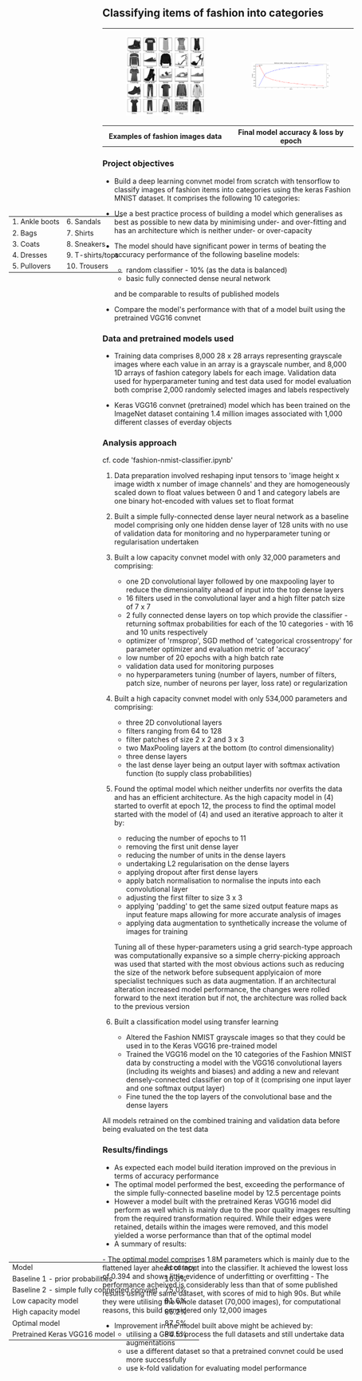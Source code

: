 ## Classifying items of fashion into categories

<table style="width: 100%;">
  <tr>
    <td style="width: 50%; text-align: center;">
      <figure>
        <img src="images/data_examples.png" style="width: 100%; max-width: 100%;">
      </figure>
    </td>
    <td style="width: 50%; text-align: center;">
      <figure>
        <img src="images/final_model1.png" style="width: 100%; max-width: 100%;">
      </figure>
    </td>
  </tr>
  <tr>
    <th style="width: 50%; text-align: center;">Examples of fashion images data</th>
    <th style="width: 50%; text-align: center;">Final model accuracy & loss by epoch</th>
  </tr>
</table>

### Project objectives

- Build a deep learning convnet model from scratch with tensorflow to classify images of fashion items into categories using the keras Fashion MNIST dataset. It comprises the following 10 categories:
  
<div style="position: absolute; left: 40px;">
  <table border="0">
    <tr>
      <td>1. Ankle boots</td>
      <td>6. Sandals</td>
    </tr>
    <tr>
      <td>2. Bags</td>
      <td>7. Shirts</td>
    </tr>
    <tr>
      <td>3. Coats</td>
      <td>8. Sneakers</td>
    </tr>
    <tr>
      <td>4. Dresses</td>
      <td>9. T-shirts/tops</td>
    </tr>
    <tr>
      <td>5. Pullovers</td>
      <td>10. Trousers</td>
    </tr>
  </table>
</div>

- Use a best practice process of building a model which generalises as best as possible to new data by minimising under- and over-fitting and has an architecture which is neither under- or over-capacity
- The model should have significant power in terms of beating the accuracy performance of the following baseline models:
    - random classifier - 10% (as the data is balanced)
    - basic fully connected dense neural network
    
  and be comparable to results of published models
- Compare the model's performance with that of a model built using the pretrained VGG16 convnet

### Data and pretrained models used

- Training data comprises 8,000 28 x 28 arrays representing grayscale images where each value in an array is a grayscale number, and 8,000 1D arrays of fashion category labels for each image. Validation data used for hyperparameter tuning and test data used for model evaluation both comprise 2,000 randomly selected images and labels respectively
  
- Keras VGG16 convnet (pretrained) model which has been trained on the ImageNet dataset containing 1.4 million images associated with 1,000 different classes of everday objects

### Analysis approach
cf. code 'fashion-nmist-classifier.ipynb'

1. Data preparation involved reshaping input tensors to 'image height x image width x number of image channels' and they are homogeneously scaled down to float values between 0 and 1 and category labels are one binary hot-encoded with values set to float format
2. Built a simple fully-connected dense layer neural network as a baseline model comprising only one hidden dense layer of 128 units with no use of validation data for monitoring and no hyperparameter tuning or regularisation undertaken
3. Built a low capacity convnet model with only 32,000 parameters and comprising:
    - one 2D convolutional layer followed by one maxpooling layer to reduce the dimensionality ahead of input into the top dense layers
    - 16 filters used in the convolutional layer and a high filter patch size of 7 x 7
    - 2 fully connected dense layers on top which provide the classifier - returning softmax probabilities for each of the 10 categories - with 16 and 10 units respectively
    - optimizer of 'rmsprop', SGD method of 'categorical crossentropy' for parameter optimizer and evaluation metric of 'accuracy'
    - low number of 20 epochs with a high batch rate
    - validation data used for monitoring purposes
    - no hyperparameters tuning (number of layers, number of filters, patch size, number of neurons per layer, loss rate) or regularization
4. Built a high capacity convnet model with only 534,000 parameters and comprising:
    - three 2D convolutional layers
    - filters ranging from 64 to 128
    - filter patches of size 2 x 2 and 3 x 3
    - two MaxPooling layers at the bottom (to control dimensionality)
    - three dense layers
    - the last dense layer being an output layer with softmax activation function (to supply class probabilities)
5. Found the optimal model which neither underfits nor overfits the data and has an efficient architecture. As the high capacity model in (4) started to overfit at epoch 12, the process to find the optimal model started with the model of (4) and used an iterative approach to alter it by:
    - reducing the number of epochs to 11
    - removing the first unit dense layer
    - reducing the number of units in the dense layers
    - undertaking L2 regularisation on the dense layers
    - applying dropout after first dense layers
    - apply batch normalisation to normalise the inputs into each convolutional layer
    - adjusting the first filter to size 3 x 3
    - applying 'padding' to get the same sized output feature maps as input feature maps allowing for more accurate analysis of images
    - applying data augmentation to synthetically increase the volume of images for training

    Tuning all of these hyper-parameters using a grid search-type approach was computationally expansive so a simple cherry-picking approach was used that started with the most obvious actions such as       reducing the size of the network before subsequent applyicaion of more specialist techniques such as data augmentation. If an architectural alteration increased model performance, the changes were rolled forward to the next iteration but if not, the architecture was rolled back to the previous version
7. Built a classification model using transfer learning
   - Altered the Fashion NMIST grayscale images so that they could be used in to the Keras VGG16 pre-trained model 
   - Trained the VGG16 model on the 10 categories of the Fashion MNIST data by constructing a model with the VGG16 convolutional layers (including its weights and biases) and adding a new and relevant densely-connected classifier on top of it (comprising one input layer and one softmax output layer)
   - Fine tuned the the top layers of the convolutional base and the dense layers

All models retrained on the combined training and validation data before being evaluated on the test data

### Results/findings

- As expected each model build iteration improved on the previous in terms of accuracy performance
- The optimal model performed the best, exceeding the performance of the simple fully-connected baseline model by 12.5 percentage points
- However a model built with the pretrained Keras VGG16 model did perform as well which is mainly due to the poor quality images resulting from the required transformation required. While their edges were retained, details within the images were removed, and this model yielded a worse performance than that of the optimal model
- A summary of results:
<div style="position: absolute; left: 40px;">
  <table border="0">
    <tr>
      <td>Model</td>
      <td>Accuracy</td>
    </tr>
    <tr>
      <td>Baseline 1 - prior probabilities</td>
      <td>10.0%</td>
    </tr>
    <tr>
      <td>Baseline 2 - simple fully connected convnet</td>
      <td>75.0%</td>
    </tr>
    <tr>
      <td>Low capacity model</td>
      <td>81.6% </td>
    </tr>
    <tr>
      <td>High capacity model</td>
      <td>85.2% </td>
    </tr>
    <tr>
      <td>Optimal model</td>
      <td>87.5%</td>
    </tr>
    <tr>
      <td>Pretrained Keras VGG16 model</td>
      <td>84.5%</td>
    </tr>
  </table>
</div>
- The optimal model comprises 1.8M parameters which is mainly due to the flattened layer ahead of input into the classifier. It achieved the lowest loss of 0.394 and shows little evidence of underfitting or overfitting
- The performance acheived is considerably less than that of some published results using the same dataset, with scores of mid to high 90s. But while they were utilising the whole dataset (70,000 images), for computational reasons, this build considered only 12,000 images

- Improvement in the model built above might be achieved by:
  - utilising a GPU to process the full datasets and still undertake data augmentations
  - use a different dataset so that a pretrained convnet could be used more successfully
  - use k-fold validation for evaluating model performance


